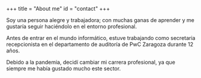 +++
title = "About me"
id = "contact"
+++

Soy una persona alegre y trabajadora; con muchas ganas de aprender y me gustaría seguir haciéndolo en el entorno profesional. 

Antes de entrar en el mundo informático, estuve trabajando como secretaria recepcionista en el departamento de auditoría de PwC Zaragoza durante 12 años. 

Debido a la pandemia, decidí cambiar mi carrera profesional, ya que siempre me había gustado mucho este sector. 

